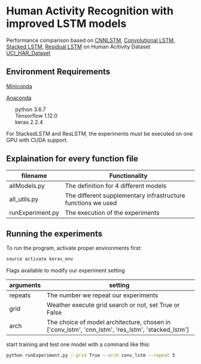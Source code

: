 # Human Activity Recognition with improved LSTM models
Performance comparison based on [CNNLSTM](https://arxiv.org/abs/1411.4389), [Convolutional LSTM](https://arxiv.org/abs/1506.04214), [Stacked LSTM](https://arxiv.org/abs/1303.5778), [Residual LSTM](https://arxiv.org/abs/1609.08144) on Human Acitivity Dataset [UCI_HAR_Dataset](https://archive.ics.uci.edu/ml/datasets/human+activity+recognition+using+smartphones)

## Environment Requirements 

[Miniconda](https://docs.conda.io/en/latest/miniconda.html) 

[Anaconda](https://www.anaconda.com)

<ul style="list-style: none;">
  
  <li>python 3.6.7</li>
  <li>Tensorflow 1.12.0</li>
  <li>keras 2.2.4</li>

</ul>

For StackedLSTM and ResLSTM, the experiments must be executed on one GPU with CUDA support.  

## Explaination for every function file

| filename          | Functionality      |
| ------------- |---------------|
| allModels.py | The definition for 4 different models |
| all_utils.py | The different supplementary infrastructure functions we used |
| runExperiment.py| The execution of the experiments |

## Running the experiments

To run the program, activate proper environments first:

```python
source activate keras_env
```

Flags available to modify our experiment setting


| arguments          | setting    |
| ------------- |---------------|
| repeats| The number we repeat our experiments |
| grid | Weather execute grid search or not, set True or False  |
| arch | The choice of model architecture, chosen in ['conv_lstm', 'cnn_lstm', 'res_lstm', 'stacked_lstm'] |

start training and test one model with a command like this:

```bat
python runExperiment.py --grid True --arch conv_lstm --repeat 5
```


